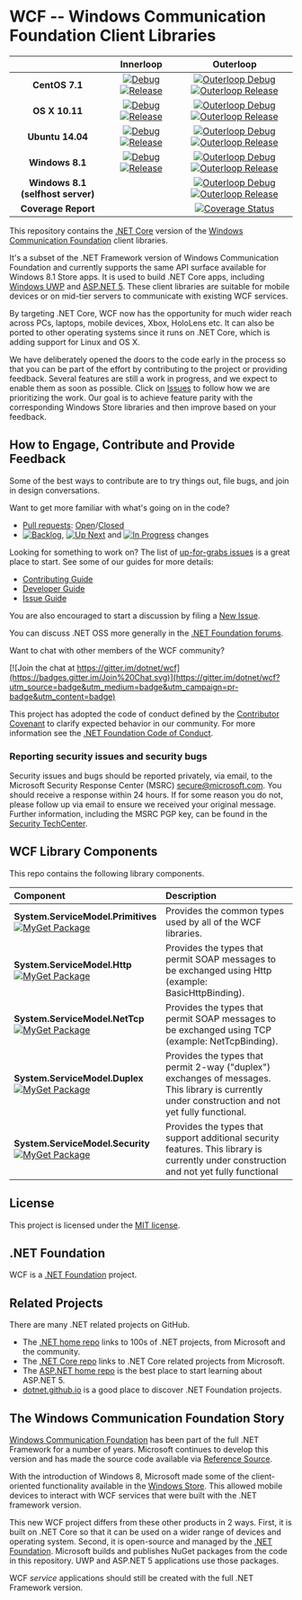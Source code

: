 # WCF -- Windows Communication Foundation Client Libraries

| |Innerloop|Outerloop|
|:-:|:-:|:-:|
|**CentOS 7.1**|[![Debug](https://img.shields.io/jenkins/s/http/dotnet-ci.cloudapp.net/job/dotnet_wcf/job/master/centos7.1_debug.svg?label=debug+x64)](http://dotnet-ci.cloudapp.net/job/dotnet_wcf/job/master/job/centos7.1_debug/) [![Release](https://img.shields.io/jenkins/s/http/dotnet-ci.cloudapp.net/job/dotnet_wcf/job/master/centos7.1_release.svg?label=release+x64)](http://dotnet-ci.cloudapp.net/job/dotnet_wcf/job/master/job/centos7.1_release/)|[![Outerloop Debug](https://img.shields.io/jenkins/s/http/dotnet-ci.cloudapp.net/job/dotnet_wcf/job/master/outerloop_centos7.1_debug.svg?label=outerloop+debug+x64)](http://dotnet-ci.cloudapp.net/job/dotnet_wcf/job/master/job/outerloop_centos7.1_debug/) [![Outerloop Release](https://img.shields.io/jenkins/s/http/dotnet-ci.cloudapp.net/job/dotnet_wcf/job/master/outerloop_centos7.1_release.svg?label=outerloop+release+x64)](http://dotnet-ci.cloudapp.net/job/dotnet_wcf/job/master/job/outerloop_centos7.1_release/)|
|**OS X 10.11**|[![Debug](https://img.shields.io/jenkins/s/http/dotnet-ci.cloudapp.net/job/dotnet_wcf/job/master/osx_debug.svg?label=debug+x64)](http://dotnet-ci.cloudapp.net/job/dotnet_wcf/job/master/job/osx_debug/) [![Release](https://img.shields.io/jenkins/s/http/dotnet-ci.cloudapp.net/job/dotnet_wcf/job/master/osx_release.svg?label=release+x64)](http://dotnet-ci.cloudapp.net/job/dotnet_wcf/job/master/job/osx_release/)|[![Outerloop Debug](https://img.shields.io/jenkins/s/http/dotnet-ci.cloudapp.net/job/dotnet_wcf/job/master/outerloop_osx_debug.svg?label=outerloop+debug+x64)](http://dotnet-ci.cloudapp.net/job/dotnet_wcf/job/master/job/outerloop_osx_debug/) [![Outerloop Release](https://img.shields.io/jenkins/s/http/dotnet-ci.cloudapp.net/job/dotnet_wcf/job/master/outerloop_osx_release.svg?label=outerloop+release+x64)](http://dotnet-ci.cloudapp.net/job/dotnet_wcf/job/master/job/outerloop_osx_release/)|
|**Ubuntu 14.04**|[![Debug](https://img.shields.io/jenkins/s/http/dotnet-ci.cloudapp.net/job/dotnet_wcf/job/master/ubuntu14.04_debug.svg?label=debug+x64)](http://dotnet-ci.cloudapp.net/job/dotnet_wcf/job/master/job/ubuntu14.04_debug/) [![Release](https://img.shields.io/jenkins/s/http/dotnet-ci.cloudapp.net/job/dotnet_wcf/job/master/ubuntu14.04_release.svg?label=release+x64)](http://dotnet-ci.cloudapp.net/job/dotnet_wcf/job/master/job/ubuntu14.04_release/)|[![Outerloop Debug](https://img.shields.io/jenkins/s/http/dotnet-ci.cloudapp.net/job/dotnet_wcf/job/master/outerloop_ubuntu14.04_debug.svg?label=outerloop+debug+x64)](http://dotnet-ci.cloudapp.net/job/dotnet_wcf/job/master/job/outerloop_ubuntu14.04_debug/) [![Outerloop Release](https://img.shields.io/jenkins/s/http/dotnet-ci.cloudapp.net/job/dotnet_wcf/job/master/outerloop_ubuntu14.04_release.svg?label=outerloop+release+x64)](http://dotnet-ci.cloudapp.net/job/dotnet_wcf/job/master/job/outerloop_ubuntu14.04_release/)|
|**Windows 8.1**|[![Debug](https://img.shields.io/jenkins/s/http/dotnet-ci.cloudapp.net/job/dotnet_wcf/job/master/windows_nt_debug.svg?label=debug+x64)](http://dotnet-ci.cloudapp.net/job/dotnet_wcf/job/master/job/windows_nt_debug/) [![Release](https://img.shields.io/jenkins/s/http/dotnet-ci.cloudapp.net/job/dotnet_wcf/job/master/windows_nt_release.svg?label=release+x64)](http://dotnet-ci.cloudapp.net/job/dotnet_wcf/job/master/job/windows_nt_release/)|[![Outerloop Debug](https://img.shields.io/jenkins/s/http/dotnet-ci.cloudapp.net/job/dotnet_wcf/job/master/outerloop_windows_nt_debug.svg?label=outerloop+debug+x64)](http://dotnet-ci.cloudapp.net/job/dotnet_wcf/job/master/job/outerloop_windows_nt_debug/) [![Outerloop Release](https://img.shields.io/jenkins/s/http/dotnet-ci.cloudapp.net/job/dotnet_wcf/job/master/outerloop_windows_nt_release.svg?label=outerloop+release+x64)](http://dotnet-ci.cloudapp.net/job/dotnet_wcf/job/master/job/outerloop_windows_nt_release/)|
|**Windows 8.1 (selfhost server)**||[![Outerloop Debug](https://img.shields.io/jenkins/s/http/dotnet-ci.cloudapp.net/job/dotnet_wcf/job/master/outerloop_selfhost_windows_nt_debug.svg?label=outerloop+debug+x64)](http://dotnet-ci.cloudapp.net/job/dotnet_wcf/job/master/job/outerloop_selfhost_windows_nt_debug/) [![Outerloop Release](https://img.shields.io/jenkins/s/http/dotnet-ci.cloudapp.net/job/dotnet_wcf/job/master/outerloop_selfhost_windows_nt_release.svg?label=outerloop+release+x64)](http://dotnet-ci.cloudapp.net/job/dotnet_wcf/job/master/job/outerloop_selfhost_windows_nt_release/)|
|**Coverage Report**||[![Coverage Status](http://dotnet-ci.cloudapp.net/job/dotnet_wcf/job/master/job/code_coverage_windows_nt_debug/lastStableBuild/Code_Coverage_Report/badge_combined.svg)](http://dotnet-ci.cloudapp.net/job/dotnet_wcf/job/master/job/code_coverage_windows_nt_debug/)|



This repository contains the [.NET Core](http://github.com/dotnet/core) version of the [Windows Communication Foundation](https://msdn.microsoft.com/en-us/library/dd456779.aspx) client libraries.

It's a subset of the .NET Framework version of Windows Communication Foundation and currently supports the same API surface available for Windows 8.1 Store apps. It is used to build .NET Core apps, including [Windows UWP](https://msdn.microsoft.com/en-us/library/windows/apps/dn609832.aspx) and [ASP.NET 5](http://weblogs.asp.net/scottgu/introducing-asp-net-5). These client libraries are suitable for mobile devices or on mid-tier servers to communicate with existing WCF services.

By targeting .NET Core, WCF now has the opportunity for much wider reach across PCs, laptops, mobile devices, Xbox, HoloLens etc. It can also be ported to other operating systems since it runs on .NET Core, which is adding support for Linux and OS X.

We have deliberately opened the doors to the code early in the process so that you can be part of the effort by contributing to the project or providing feedback. Several features are still a work in progress, and we expect to enable them as soon as possible. Click on [Issues](https://github.com/dotnet/wcf/issues) to follow how we are prioritizing the work. Our goal is to achieve feature parity with the corresponding Windows Store libraries and then improve based on your feedback.

## How to Engage, Contribute and Provide Feedback

Some of the best ways to contribute are to try things out, file bugs, and join in design conversations. 

Want to get more familiar with what's going on in the code?
* [Pull requests](https://github.com/dotnet/wcf/pulls): [Open](https://github.com/dotnet/wcf/pulls?q=is%3Aopen+is%3Apr)/[Closed](https://github.com/dotnet/wcf/pulls?q=is%3Apr+is%3Aclosed)
* [![Backlog](https://cloud.githubusercontent.com/assets/1302850/6260412/38987b1e-b793-11e4-9ade-d3fef4c6bf48.png)](https://github.com/dotnet/wcf/issues?q=is%3Aopen+is%3Aissue+label%3A%220+-+Backlog%22), [![Up Next](https://cloud.githubusercontent.com/assets/1302850/6260418/4c2c7a54-b793-11e4-8ce1-a27ff5378d08.png)](https://github.com/dotnet/wcf/issues?q=is%3Aopen+is%3Aissue+label%3A%221+-+Up+Next%22) and [![In Progress](https://cloud.githubusercontent.com/assets/1302850/6260414/41b0fc30-b793-11e4-9d50-d09563cd138a.png)](https://github.com/dotnet/wcf/issues?q=is%3Aopen+is%3Aissue+label%3A%222+-+In+Progress%22) changes

Looking for something to work on? The list of [up-for-grabs issues](https://github.com/dotnet/wcf/labels/up%20for%20grabs) is a great place to start. See some of our guides for more details:

* [Contributing Guide](Documentation/contributing.md)
* [Developer Guide](Documentation/developer-guide.md)
* [Issue Guide](Documentation/issue-guide.md)

You are also encouraged to start a discussion by filing a [New Issue](https://github.com/dotnet/wcf/issues/new).

You can discuss .NET OSS more generally in the [.NET Foundation forums].

Want to chat with other members of the WCF community?

[![Join the chat at https://gitter.im/dotnet/wcf](https://badges.gitter.im/Join%20Chat.svg)](https://gitter.im/dotnet/wcf?utm_source=badge&utm_medium=badge&utm_campaign=pr-badge&utm_content=badge)

This project has adopted the code of conduct defined by the [Contributor Covenant](http://contributor-covenant.org/)
to clarify expected behavior in our community.
For more information see the [.NET Foundation Code of Conduct](http://www.dotnetfoundation.org/code-of-conduct).

[.NET Foundation forums]: http://forums.dotnetfoundation.org/

### Reporting security issues and security bugs

Security issues and bugs should be reported privately, via email, to the
Microsoft Security Response Center (MSRC) <secure@microsoft.com>. You should
receive a response within 24 hours. If for some reason you do not, please follow
up via email to ensure we received your original message. Further information,
including the MSRC PGP key, can be found in the
[Security TechCenter](https://technet.microsoft.com/en-us/security/ff852094.aspx).

## WCF Library Components

This repo contains the following library components.

|Component|Description|
|:--------|:----------|
|**System.ServiceModel.Primitives**<br/>[![MyGet Package](https://img.shields.io/myget/dotnet-core/vpre/System.ServiceModel.Primitives.svg)](https://dotnet.myget.org/gallery/dotnet-core)|Provides the common types used by all of the WCF libraries.|
|**System.ServiceModel.Http**<br/>[![MyGet Package](https://img.shields.io/myget/dotnet-core/vpre/System.ServiceModel.Http.svg)](https://dotnet.myget.org/gallery/dotnet-core)|Provides the types that permit SOAP messages to be exchanged using Http (example: BasicHttpBinding).|
|**System.ServiceModel.NetTcp**<br/>[![MyGet Package](https://img.shields.io/myget/dotnet-core/vpre/System.ServiceModel.NetTcp.svg)](https://dotnet.myget.org/gallery/dotnet-core)|Provides the types that permit SOAP messages to be exchanged using TCP (example: NetTcpBinding).|
|**System.ServiceModel.Duplex**<br/>[![MyGet Package](https://img.shields.io/myget/dotnet-core/vpre/System.ServiceModel.Duplex.svg)](https://dotnet.myget.org/gallery/dotnet-core)|Provides the types that permit 2-way ("duplex") exchanges of messages.  This library is currently under construction and not yet fully functional.|
|**System.ServiceModel.Security**<br/>[![MyGet Package](https://img.shields.io/myget/dotnet-core/v/System.ServiceModel.Security.svg)](https://dotnet.myget.org/gallery/dotnet-core)|Provides the types that support additional security features. This library is currently under construction and not yet fully functional|

## License

This project is licensed under the [MIT license](LICENSE).

## .NET Foundation

WCF is a [.NET Foundation](http://www.dotnetfoundation.org/projects) project.

## Related Projects
There are many .NET related projects on GitHub.

- The
[.NET home repo](https://github.com/Microsoft/dotnet) links to 100s of .NET projects, from Microsoft and the community.
- The [.NET Core repo](https://github.com/dotnet/core) links to .NET Core related projects from Microsoft.
- The [ASP.NET home repo](https://github.com/aspnet/home) is the best place to start learning about ASP.NET 5.
- [dotnet.github.io](http://dotnet.github.io) is a good place to discover .NET Foundation projects.

## The Windows Communication Foundation Story

[Windows Communication Foundation](https://msdn.microsoft.com/en-us/library/dd456779.aspx) has been part of the full .NET Framework for a number of years. Microsoft continues to develop this version and has made the source code available via [Reference Source](https://github.com/microsoft/referencesource).

With the introduction of Windows 8, Microsoft made some of the client-oriented functionality available in the [Windows Store](https://msdn.microsoft.com/en-us/library/hh556233(v=vs.110).aspx). This allowed mobile devices to interact with WCF services that were built with the .NET framework version.

This new WCF project differs from these other products in 2 ways. First, it is built on .NET Core so that it can be used on a wider range of devices and operating system. Second, it is open-source and managed by the [.NET Foundation](http://www.dotnetfoundation.org/projects). Microsoft builds and publishes NuGet packages from the code in this repository. UWP and ASP.NET 5 applications use those packages.

WCF *service* applications should still be created with the full .NET Framework version.
